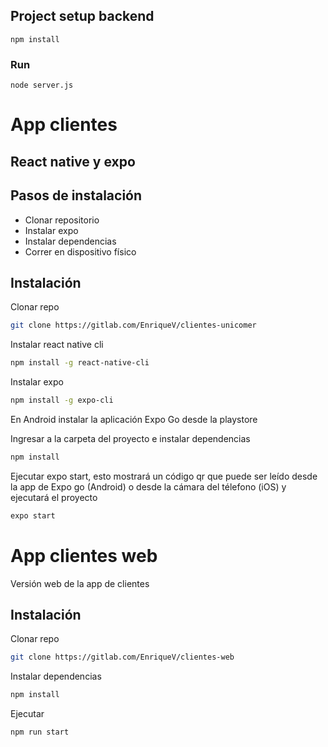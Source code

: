 
## Project setup backend
```
npm install
```

### Run
```
node server.js
```

# App clientes
## React native y expo

## Pasos de instalación

- Clonar repositorio
- Instalar expo
- Instalar dependencias
- Correr en dispositivo físico

## Instalación

Clonar repo

```bash
git clone https://gitlab.com/EnriqueV/clientes-unicomer
```

Instalar react native cli

```bash
npm install -g react-native-cli
```

Instalar expo

```bash
npm install -g expo-cli
```

En Android instalar la aplicación Expo Go desde la playstore

Ingresar a la carpeta del proyecto e instalar dependencias

```bash
npm install
```

Ejecutar expo start, esto mostrará un código qr que puede ser leído desde la app de Expo go (Android) o desde la cámara del télefono (iOS) y ejecutará el proyecto

```bash
expo start
```

# App clientes web

Versión web de la app de clientes

## Instalación

Clonar repo

```bash
git clone https://gitlab.com/EnriqueV/clientes-web
```

Instalar dependencias

```bash
npm install
```

Ejecutar

```bash
npm run start
```